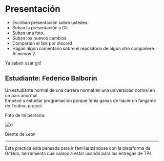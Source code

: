 # Presentación

- Escriban presentación sobre ustedes.
- Suban la presentación a Git.
- Suban una foto.
- Suban los nuevos cambios.
- Compartan el link por discord
- Hagan algun comentario sobre el repositorio de algun otro compañere. Al menos 2.

Ya saben usar git!


## Estudiante: Federico Balborin

Un estudiante normal de una carrera normal en una universidad normal en un país anormal.
<br>Empecé a estudiar programación porque tenía ganas de hacer un fangame de Touhou project.

Foto de mi persona:

![d](https://es.wikipedia.org/wiki/Steven_Seagal#/media/Archivo:Steven_Seagal_November_2016.jpg)

Diente de Leon

------

Esta práctica está pensada para ir familiarizándose con la plataforma de GitHub, herramienta que vamos a estar usando para las entregas de TPs.

